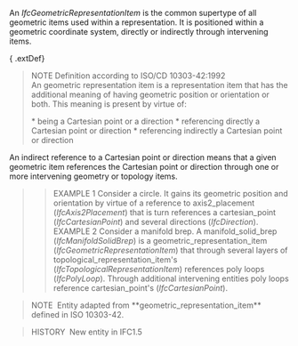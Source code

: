 An _IfcGeometricRepresentationItem_ is the common supertype of all geometric items used within a representation. It is positioned within a geometric coordinate system, directly or indirectly through intervening items.

{ .extDef}
> NOTE Definition according to ISO/CD 10303-42:1992  
> An geometric representation item is a representation item that has the additional meaning of having geometric position or orientation or both. This meaning is present by virtue of:
> 
> \* being a Cartesian point or a direction
> \* referencing directly a Cartesian point or direction
> \* referencing indirectly a Cartesian point or direction

An indirect reference to a Cartesian point or direction means that a given geometric item references the Cartesian point or direction through one or more intervening geometry or topology items.
> 
>> EXAMPLE&nbsp;1 Consider a circle. It gains its geometric position and orientation by virtue of a reference to axis2_placement (_IfcAxis2Placement_) that is turn references a cartesian_point (_IfcCartesianPoint_) and several directions (_IfcDirection_).
>> EXAMPLE&nbsp;2 Consider a manifold brep. A manifold_solid_brep (_IfcManifoldSolidBrep_) is a geometric_representation_item (_IfcGeometricRepresentationItem_) that through several layers of topological_representation_item's (_IfcTopologicalRepresentationItem_) references poly loops (_IfcPolyLoop_). Through additional intervening entities poly loops reference cartesian_point's (_IfcCartesianPoint_).


> 
> NOTE&nbsp; Entity adapted from \*\*geometric_representation_item\*\* defined in ISO 10303-42.

> HISTORY&nbsp; New entity in IFC1.5
